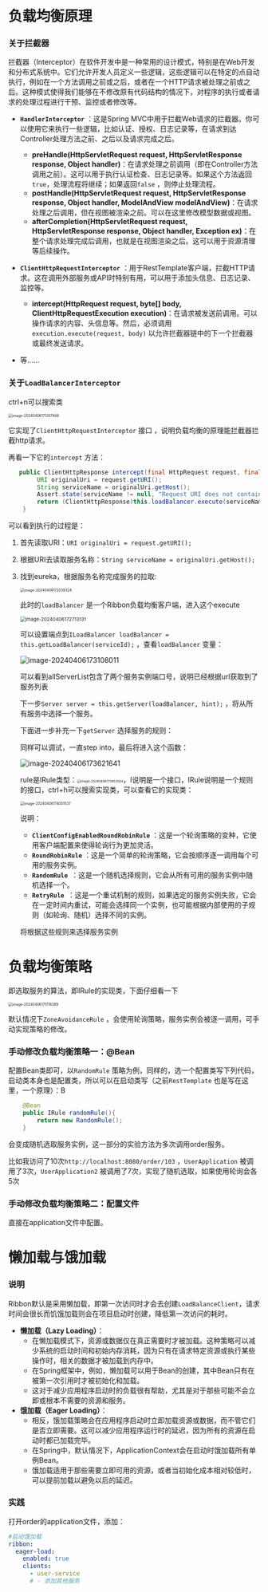 # 负载均衡原理

### 关于拦截器


拦截器（Interceptor）在软件开发中是一种常用的设计模式，特别是在Web开发和分布式系统中。它们允许开发人员定义一些逻辑，这些逻辑可以在特定的点自动执行，例如在一个方法调用之前或之后，或者在一个HTTP请求被处理之前或之后。这种模式使得我们能够在不修改原有代码结构的情况下，对程序的执行或者请求的处理过程进行干预、监控或者修改等。

- **`HandlerInterceptor`** ：这是Spring MVC中用于拦截Web请求的拦截器。你可以使用它来执行一些逻辑，比如认证、授权、日志记录等，在请求到达Controller处理方法之前、之后以及请求完成之后。
  - **preHandle(HttpServletRequest request, HttpServletResponse response, Object handler)**：在请求处理之前调用（即在Controller方法调用之前）。这可以用于执行认证检查、日志记录等。如果这个方法返回`true`，处理流程将继续；如果返回`false` ，则停止处理流程。
  - **postHandle(HttpServletRequest request, HttpServletResponse response, Object handler, ModelAndView modelAndView)**：在请求处理之后调用，但在视图被渲染之前。可以在这里修改模型数据或视图。
  - **afterCompletion(HttpServletRequest request, HttpServletResponse response, Object handler, Exception ex)**：在整个请求处理完成后调用，也就是在视图渲染之后。这可以用于资源清理等后续操作。
- **`ClientHttpRequestInterceptor`** ：用于RestTemplate客户端，拦截HTTP请求。这在调用外部服务或API时特别有用，可以用于添加头信息、日志记录、监控等。
  - **intercept(HttpRequest request, byte[] body, ClientHttpRequestExecution execution)**：在请求被发送前调用。可以操作请求的内容、头信息等。然后，必须调用`execution.execute(request, body)` 以允许拦截器链中的下一个拦截器或最终发送请求。

- 等……



### 关于`LoadBalancerInterceptor`

ctrl+n可以搜索类

<img src="学习笔记2Ribbon.assets/image-20240406171357848.png" alt="image-20240406171357848" style="zoom:50%;" />

它实现了`ClientHttpRequestInterceptor` 接口 ，说明负载均衡的原理能拦截器拦截http请求。

再看一下它的`intercept` 方法：

```java
   public ClientHttpResponse intercept(final HttpRequest request, final byte[] body, final ClientHttpRequestExecution execution) throws IOException {
        URI originalUri = request.getURI();
        String serviceName = originalUri.getHost();
        Assert.state(serviceName != null, "Request URI does not contain a valid hostname: " + originalUri);
        return (ClientHttpResponse)this.loadBalancer.execute(serviceName, this.requestFactory.createRequest(request, body, execution));
    }
```

可以看到执行的过程是：

1. 首先读取URI：`URI originalUri = request.getURI();`

2. 根据URI去读取服务名称：`String serviceName = originalUri.getHost();`

3. 找到eureka，根据服务名称完成服务的拉取:

   <img src="学习笔记2Ribbon.assets/image-20240406172039324.png" alt="image-20240406172039324" style="zoom:50%;" />

   此时的`loadBalancer` 是一个Ribbon负载均衡客户端，进入这个execute

   <img src="学习笔记2Ribbon.assets/image-20240406172713131.png" alt="image-20240406172713131" style="zoom:67%;" />

   可以设置端点到`ILoadBalancer loadBalancer = this.getLoadBalancer(serviceId);` ，查看`loadBalancer` 变量：

   ![image-20240406173108011](学习笔记2Ribbon.assets/image-20240406173108011.png)

   可以看到allServerList包含了两个服务实例端口号，说明已经根据url获取到了服务列表

   下一步`Server server = this.getServer(loadBalancer, hint);` ，将从所有服务中选择一个服务。

   下面进一步补充一下`getServer` 选择服务的规则：

   同样可以调试，一直step into，最后将进入这个函数：

   ![image-20240406173621641](学习笔记2Ribbon.assets/image-20240406173621641.png)

   rule是IRule类型：<img src="学习笔记2Ribbon.assets/image-20240406173853504.png" alt="image-20240406173853504" style="zoom:45%;" />，I说明是一个接口，IRule说明是一个规则的接口，ctrl+h可以搜索实现类，可以查看它的实现类：

   <img src="学习笔记2Ribbon.assets/image-20240406174001537.png" alt="image-20240406174001537" style="zoom:50%;" />

   说明：

   - **`ClientConfigEnabledRoundRobinRule`** ：这是一个轮询策略的变种，它使用客户端配置来使得轮询行为更加灵活。
   - **`RoundRobinRule`** ：这是一个简单的轮询策略，它会按顺序逐一调用每个可用的服务实例。
   - **`RandomRule `**：这是一个随机选择规则，它会从所有可用的服务实例中随机选择一个。
   - **`RetryRule `**：这是一个重试机制的规则，如果选定的服务实例失败，它会在一定时间内重试，可能会选择同一个实例，也可能根据内部使用的子规则（如轮询、随机）选择不同的实例。

   将根据这些规则来选择服务实例

# 负载均衡策略

即选取服务的算法，即IRule的实现类，下面仔细看一下

<img src="学习笔记2Ribbon.assets/image-20240406175118389.png" alt="image-20240406175118389" style="zoom:50%;" />

默认情况下`ZoneAvoidanceRule` ，会使用轮询策略，服务实例会被逐一调用，可手动实现策略的修改。

### 手动修改负载均衡策略一：@Bean

配置Bean类即可，以`RandomRule` 策略为例，同样的，选一个配置类写下列代码，启动类本身也是配置类，所以可以在启动类写（之前`RestTemplate` 也是写在这里，一个原理）：B

``` java
    @Bean
    public IRule randomRule(){
        return new RandomRule();
    }
```

会变成随机选取服务实例，这一部分的实验方法为多次调用order服务。

比如我访问了10次`http://localhost:8080/order/103` ，`UserApplication` 被调用了3次，`UserApplication2` 被调用了7次，实现了随机选取，如果使用轮询会各5次

### 手动修改负载均衡策略二：配置文件

直接在application文件中配置。



# 懒加载与饿加载

### 说明

Ribbon默认是采用懒加载，即第一次访问时才会去创建`LoadBalanceClient`，请求时间会很长而饥饿加载则会在项目启动时创建，降低第一次访问的耗时。

- **懒加载（Lazy Loading）**：
  - 在懒加载模式下，资源或数据仅在真正需要时才被加载。这种策略可以减少系统的启动时间和初始内存消耗，因为只有在请求特定资源或执行某些操作时，相关的数据才被加载到内存中。
  - 在Spring框架中，例如，懒加载可以用于Bean的创建，其中Bean只有在被第一次引用时才被初始化和加载。
  - 这对于减少应用程序启动时的负载很有帮助，尤其是对于那些可能不会立即或根本不需要的资源和服务。
- **饿加载（Eager Loading）**：
  - 相反，饿加载策略会在应用程序启动时立即加载资源或数据，而不管它们是否立即需要。这可以减少应用程序运行时的延迟，因为所有的资源在启动时都已加载完毕。
  - 在Spring中，默认情况下，ApplicationContext会在启动时饿加载所有单例Bean。
  - 饿加载适用于那些需要立即可用的资源，或者当初始化成本相对较低时，可以提前加载以避免以后的延迟。

### 实践

打开order的application文件，添加：

```yml
#启动饿加载
ribbon:
  eager-load:
    enabled: true
    clients:
      - user-service
      # - 添加其他服务 
```

